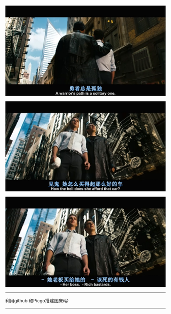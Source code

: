 ![](https://raw.githubusercontent.com/xx025/cloudimg/main/img/20210127131823.jpg)

![](https://raw.githubusercontent.com/xx025/cloudimg/main/img/20210127131902.jpg)



![](https://raw.githubusercontent.com/xx025/cloudimg/main/img/20210127131930.jpg)





---

利用github 和Picgo搭建图床i😀



---

